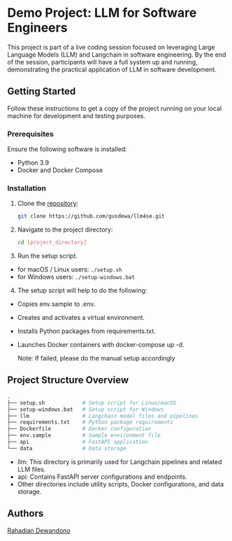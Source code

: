 # Demo Project: LLM for Software Engineers

This project is part of a live coding session focused on leveraging Large Language Models (LLM) and Langchain in software engineering. By the end of the session, participants will have a full system up and running, demonstrating the practical application of LLM in software development.

## Getting Started

Follow these instructions to get a copy of the project running on your local machine for development and testing purposes.

### Prerequisites

Ensure the following software is installed:

- Python 3.9
- Docker and Docker Compose

### Installation

1. Clone the [repository](https://github.com/gusdewa/llm4se):
   ```bash
   git clone https://github.com/gusdewa/llm4se.git
   ```
2. Navigate to the project directory:
   ```bash
   cd [project_directory]
   ```
3. Run the setup script.

- for macOS / Linux users: `./setup.sh`
- for Windows users: `./setup-windows.bat`

4. The setup script will help to do the following:
- Copies env.sample to .env.
- Creates and activates a virtual environment.
- Installs Python packages from requirements.txt.
- Launches Docker containers with docker-compose up -d.
  
  Note: If failed, please do the manual setup accordingly

## Project Structure Overview

```bash
.
├── setup.sh            # Setup script for Linux/macOS
├── setup-windows.bat   # Setup script for Windows
├── llm                 # Langchain model files and pipelines
├── requirements.txt    # Python package requirements
├── Dockerfile          # Docker configuration
├── env.sample          # Sample environment file
├── api                 # FastAPI application
└── data                # Data storage
```

- llm: This directory is primarily used for Langchain pipelines and related LLM files.
- api: Contains FastAPI server configurations and endpoints.
- Other directories include utility scripts, Docker configurations, and data storage.

## Authors

[Rahadian Dewandono](https://linktr.ee/dewaonfire)
